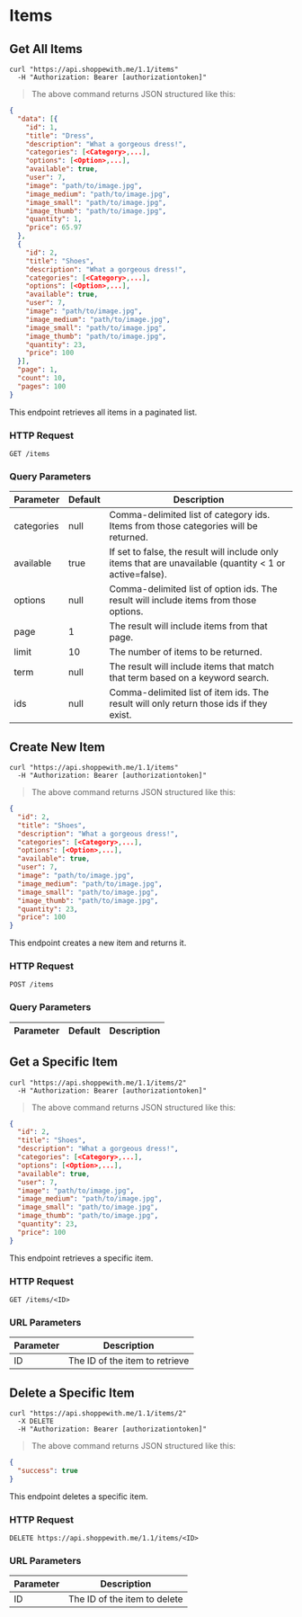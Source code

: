 # Items

## Get All Items

```shell
curl "https://api.shoppewith.me/1.1/items"
  -H "Authorization: Bearer [authorizationtoken]"
```

> The above command returns JSON structured like this:

```json
{
  "data": [{
    "id": 1,
    "title": "Dress",
    "description": "What a gorgeous dress!",
    "categories": [<Category>,...],
    "options": [<Option>,...],
    "available": true,
    "user": 7,
    "image": "path/to/image.jpg",
    "image_medium": "path/to/image.jpg",
    "image_small": "path/to/image.jpg",
    "image_thumb": "path/to/image.jpg",
    "quantity": 1,
    "price": 65.97
  },
  {
    "id": 2,
    "title": "Shoes",
    "description": "What a gorgeous dress!",
    "categories": [<Category>,...],
    "options": [<Option>,...],
    "available": true,
    "user": 7,
    "image": "path/to/image.jpg",
    "image_medium": "path/to/image.jpg",
    "image_small": "path/to/image.jpg",
    "image_thumb": "path/to/image.jpg",
    "quantity": 23,
    "price": 100
  }],
  "page": 1,
  "count": 10,
  "pages": 100
}
```

This endpoint retrieves all items in a paginated list.

### HTTP Request

`GET /items`

### Query Parameters

Parameter | Default | Description
--------- | ------- | -----------
categories | null | Comma-delimited list of category ids. Items from those categories will be returned.
available | true | If set to false, the result will include only items that are unavailable (quantity < 1 or active=false).
options | null | Comma-delimited list of option ids. The result will include items from those options.
page | 1 | The result will include items from that page.
limit | 10 | The number of items to be returned.
term | null | The result will include items that match that term based on a keyword search.
ids | null | Comma-delimited list of item ids. The result will only return those ids if they exist.

## Create New Item

```shell
curl "https://api.shoppewith.me/1.1/items"
  -H "Authorization: Bearer [authorizationtoken]"
```

> The above command returns JSON structured like this:

```json
{
  "id": 2,
  "title": "Shoes",
  "description": "What a gorgeous dress!",
  "categories": [<Category>,...],
  "options": [<Option>,...],
  "available": true,
  "user": 7,
  "image": "path/to/image.jpg",
  "image_medium": "path/to/image.jpg",
  "image_small": "path/to/image.jpg",
  "image_thumb": "path/to/image.jpg",
  "quantity": 23,
  "price": 100
}
```

This endpoint creates a new item and returns it.

### HTTP Request

`POST /items`

### Query Parameters

Parameter | Default | Description
--------- | ------- | -----------

## Get a Specific Item

```shell
curl "https://api.shoppewith.me/1.1/items/2"
  -H "Authorization: Bearer [authorizationtoken]"
```

> The above command returns JSON structured like this:

```json
{
  "id": 2,
  "title": "Shoes",
  "description": "What a gorgeous dress!",
  "categories": [<Category>,...],
  "options": [<Option>,...],
  "available": true,
  "user": 7,
  "image": "path/to/image.jpg",
  "image_medium": "path/to/image.jpg",
  "image_small": "path/to/image.jpg",
  "image_thumb": "path/to/image.jpg",
  "quantity": 23,
  "price": 100
}
```

This endpoint retrieves a specific item.

<!-- <aside class="warning">Inside HTML code blocks like this one, you can't use Markdown, so use <code>&lt;code&gt;</code> blocks to denote code.</aside> -->

### HTTP Request

`GET /items/<ID>`

### URL Parameters

Parameter | Description
--------- | -----------
ID | The ID of the item to retrieve

## Delete a Specific Item

```shell
curl "https://api.shoppewith.me/1.1/items/2"
  -X DELETE
  -H "Authorization: Bearer [authorizationtoken]"
```

> The above command returns JSON structured like this:

```json
{
  "success": true
}
```

This endpoint deletes a specific item.

### HTTP Request

`DELETE https://api.shoppewith.me/1.1/items/<ID>`

### URL Parameters

Parameter | Description
--------- | -----------
ID | The ID of the item to delete
